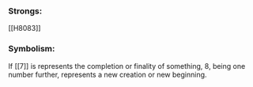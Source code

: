 ### Strongs:
[[H8083]]
### Symbolism:
If [[7]] is represents the completion or finality of something, 8, being one number further, represents a new creation or new beginning. 
